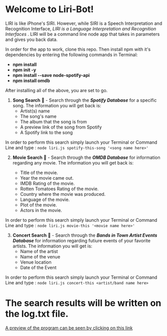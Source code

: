 # Welcome to Liri-Bot!

LIRI is like iPhone's SIRI. However, while SIRI is a Speech Interpretation and Recognition Interface, *LIRI is a Language Interpretation and Recognition Interfaces* . LIRI will be a command line node app that takes in parameters and gives you back data.

In order for the app to work, clone this repo. Then install npm with it's dependencies by entering the following commands in Terminal:  
- **npm install** <br>
- **npm init -y** <br>
- **npm install --save node-spotify-api** <br>
- **npm install omdb**


After installing all of the above, you are set to go.

1. __Song Search__ :musical_note: - Search through the ***Spotify Database*** for a specific song. The information you will get back is:
     * Artist(s) name
     * The song's name
     * The album that the song is from
     * A preview link of the song from Spotify
     * A Spotify link to the song

In order to perform this search simply launch your Terminal or Command Line and type :
    `node liri.js spotify-this-song '<song name here>'`

2. __Movie Search__ :movie_camera: - Search through the ***OMDB Database*** for information regarding any movie. The information you will get back is:

    * Title of the movie.
    * Year the movie came out.
    * IMDB Rating of the movie.
    * Rotten Tomatoes Rating of the movie.
    * Country where the movie was produced.
    * Language of the movie.
    * Plot of the movie.
    * Actors in the movie.

In order to perform this search simply launch your Terminal or Command Line and type :
    `node liri.js movie-this '<movie name here>'`


3. __Concert Search__ :microphone: - Search through the ***Bands in Town Artist Events Database*** for information regarding futiure events of your favorite artists. The information you will get is:
     * Name of the artist
     * Name of the venue
     * Venue location
     * Date of the Event

In order to perform this search simply launch your Terminal or Command Line and type :
    `node liri.js concert-this <artist/band name here>`


# The search results will be written on the log.txt file. 

[A preview of the program can be seen by clicking on this link](./Preview.webm)



